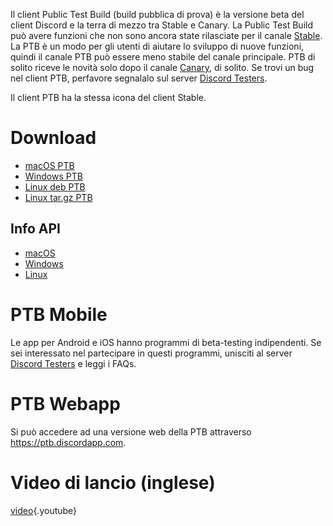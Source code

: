<!-- TITLE:[IT] Discord Public Test Build -->

Il client Public Test Build (build pubblica di prova) è la versione beta del client Discord e la terra di mezzo tra Stable e Canary. La Public Test Build può avere funzioni che non sono ancora state rilasciate per il canale [Stable](/it/stable). La PTB è un modo per gli utenti di aiutare lo sviluppo di nuove funzioni, quindi il canale PTB può essere meno stabile del canale principale. PTB di solito riceve le novità solo dopo il canale [Canary](/canary), di solito. Se trovi un bug nel client PTB, perfavore segnalalo sul server [Discord Testers](https://discord.gg/discord-testers).

Il client PTB ha la stessa icona del client Stable.
# Download
* [macOS PTB](https://discordapp.com/api/download/ptb?platform=osx)
* [Windows PTB](https://discordapp.com/api/download/ptb?platform=win)
* [Linux deb PTB](https://discordapp.com/api/download/ptb?platform=linux&format=deb)
* [Linux tar.gz PTB](https://discordapp.com/api/download/ptb?platform=linux&format=tar.gz)
## Info API
* [macOS](https://discordapp.com/api/ptb/updates?platform=osx)
* [Windows](https://discordapp.com/api/ptb/updates?platform=win)
* [Linux](https://discordapp.com/api/ptb/updates?platform=linux)

# PTB Mobile
Le app per Android e iOS hanno programmi di beta-testing indipendenti. Se sei interessato nel partecipare in questi programmi, unisciti al server [Discord Testers](http://discord.gg/discord-testers) e leggi i FAQs.
# PTB Webapp
Si può accedere ad una versione web della PTB attraverso https://ptb.discordapp.com.
# Video di lancio (inglese)
[video](https://www.youtube.com/watch?v=HhrwPMtv8p4){.youtube}